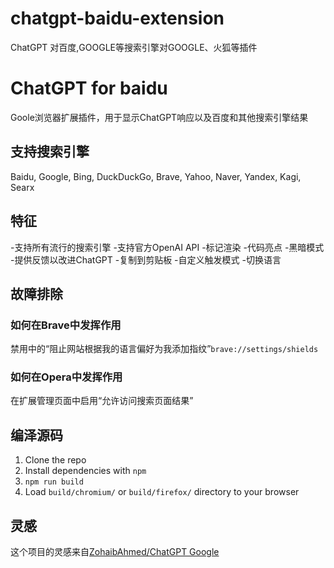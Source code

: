 # chatgpt-baidu-extension
ChatGPT 对百度,GOOGLE等搜索引擎对GOOGLE、火狐等插件

# ChatGPT for baidu

Goole浏览器扩展插件，用于显示ChatGPT响应以及百度和其他搜索引擎结果

## 支持搜索引擎

Baidu, Google, Bing, DuckDuckGo, Brave, Yahoo, Naver, Yandex, Kagi, Searx

## 特征

-支持所有流行的搜索引擎
-支持官方OpenAI API
-标记渲染
-代码亮点
-黑暗模式
-提供反馈以改进ChatGPT
-复制到剪贴板
-自定义触发模式
-切换语言

## 故障排除

### 如何在Brave中发挥作用

禁用中的“阻止网站根据我的语言偏好为我添加指纹”`brave://settings/shields`

### 如何在Opera中发挥作用

在扩展管理页面中启用“允许访问搜索页面结果”

## 编泽源码

1. Clone the repo
2. Install dependencies with `npm`
3. `npm run build`
4. Load `build/chromium/` or `build/firefox/` directory to your browser

## 灵感

这个项目的灵感来自[ZohaibAhmed/ChatGPT Google](https://github.com/ZohaibAhmed/ChatGPT-Google)

